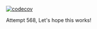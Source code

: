 [![codecov](https://codecov.io/gh/Prithvirajkumar/codecov-demo-2/graph/badge.svg?token=EEKtutR5RG)](https://codecov.io/gh/Prithvirajkumar/codecov-demo-2)

Attempt 568, Let's hope this works!

